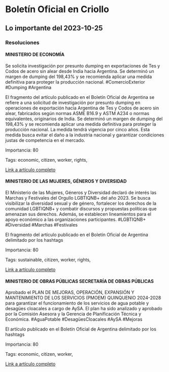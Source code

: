 # Boletín  Oficial en Criollo

## Lo importante del 2023-10-25


### Resoluciones

#### MINISTERIO DE ECONOMÍA

Se solicita investigación por presunto dumping en exportaciones de Tes y Codos de acero sin alear desde India hacia Argentina. Se determinó un margen de dumping del 198,43% y se recomienda aplicar una medida definitiva para proteger la producción nacional. #ComercioExterior #Dumping #Argentina

El fragmento del artículo publicado en el Boletín Oficial de Argentina se refiere a una solicitud de investigación por presunto dumping en operaciones de exportación hacia Argentina de Tes y Codos de acero sin alear, fabricados según normas ASME B16.9 y ASTM A234 o normas equivalentes, originarios de India. Se determinó un margen de dumping del 198,43% y se recomienda aplicar una medida definitiva para proteger la producción nacional. La medida tendrá vigencia por cinco años. Esta medida busca evitar el daño a la industria nacional y garantizar condiciones justas de competencia en el mercado.

Importancia: 80

Tags: economic, citizen, worker, rights, 

[Link a artículo completo](https://www.boletinoficial.gob.ar/detalleAviso/primera/296940/20231025)

#### MINISTERIO DE LAS MUJERES, GÉNEROS Y DIVERSIDAD

El Ministerio de las Mujeres, Géneros y Diversidad declaró de interés las Marchas y Festivales del Orgullo LGBTIQNB+ del año 2023. Se busca visibilizar la diversidad sexual y de género, fortalecer los derechos de la comunidad LGBTIQNB+ y combatir discursos y propuestas políticas que amenazan sus derechos. Además, se establecen lineamientos para el apoyo económico a las organizaciones participantes. #LGBTIQNB+ #Diversidad #Marchas #Festivales

El fragmento del artículo publicado en el Boletín Oficial de Argentina delimitado por los hashtags

Importancia: 80

Tags: sustainable, citizen, worker, rights, 

[Link a artículo completo](https://www.boletinoficial.gob.ar/detalleAviso/primera/296943/20231025)

#### MINISTERIO DE OBRAS PÚBLICAS SECRETARÍA DE OBRAS PÚBLICAS

Aprobado el PLAN DE MEJORAS, OPERACIÓN, EXPANSIÓN Y MANTENIMIENTO DE LOS SERVICIOS (PMOEM) QUINQUENIO 2024-2028 para garantizar el funcionamiento de los servicios de agua potable y desagües cloacales a cargo de AySA. El plan ha sido analizado y aprobado por la Comisión Asesora y la Gerencia de Planificación Técnica y Económica. #AguaPotable #DesagüesCloacales #AySA #Mejoras

El artículo publicado en el Boletín Oficial de Argentina delimitado por los hashtags

Importancia: 80

Tags: economic, citizen, worker, 

[Link a artículo completo](https://www.boletinoficial.gob.ar/detalleAviso/primera/296945/20231025)
